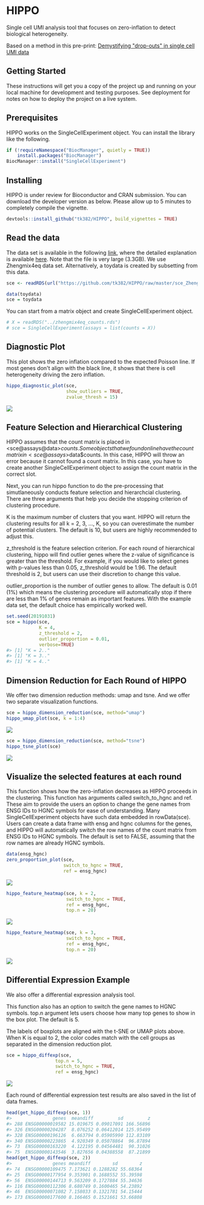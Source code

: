 
<!-- README.md is generated from README.Rmd. Please edit that file -->
HIPPO
=====

Single cell UMI analysis tool that focuses on zero-inflation to detect biological heterogeneity. 

Based on a method in this pre-print:
[Demystifying "drop-outs" in single cell UMI data](https://www.biorxiv.org/content/10.1101/2020.03.31.018911v1)

Getting Started
---------------

These instructions will get you a copy of the project up and running on your local machine for development and testing purposes. See deployment for notes on how to deploy the project on a live system.

Prerequisites
-------------

HIPPO works on the SingleCellExperiment object. You can install the library like the following.

``` r
if (!requireNamespace("BiocManager", quietly = TRUE))
    install.packages("BiocManager")
BiocManager::install("SingleCellExperiment")
```

Installing
----------

HIPPO is under review for Bioconductor and CRAN submission. You can download the developer version as below. Please allow up to 5 minutes to completely compile the vignette.

``` r
devtools::install_github("tk382/HIPPO", build_vignettes = TRUE)
```

Read the data
-------------

The data set is available in the following [link](http://imlspenticton.uzh.ch/robinson_lab/DuoClustering2018/DuoClustering2018.tar.gz), where the detailed explanation is available [here](https://github.com/markrobinsonuzh/scRNAseq_clustering_comparison). Note that the file is very large (3.3GB). We use Zhengmix4eq data set. Alternatively, a toydata is created by subsetting from this data.

``` r
sce <- readRDS(url("https://github.com/tk382/HIPPO/raw/master/sce_Zhengmix4eq.rds","rb"))
```

``` r
data(toydata)
sce = toydata
```

You can start from a matrix object and create SingleCellExperiment object.

``` r
# X = readRDS("../zhengmix4eq_counts.rds")
# sce = SingleCellExperiment(assays = list(counts = X))
```

Diagnostic Plot
---------------

This plot shows the zero inflation compared to the expected Poisson line. If most genes don't align with the black line, it shows that there is cell heterogeneity driving the zero inflation.

``` r
hippo_diagnostic_plot(sce, 
                      show_outliers = TRUE, 
                      zvalue_thresh = 15)
```

![](README_files/figure-markdown_github/diagnostic-1.png)

Feature Selection and Hierarchical Clustering
---------------------------------------------

HIPPO assumes that the count matrix is placed in <sce@assays@data>$counts. Some objects that we found online have the count matrix in <sce@assays>$data$counts. In this case, HIPPO will throw an error because it cannot found a count matrix. In this case, you have to create another SingleCellExperiment object to assign the count matrix in the correct slot.

Next, you can run hippo function to do the pre-processing that simutlaneously conducts feature selection and hierarchcial clustering. There are three arguments that help you decide the stopping criterion of clustering procedure.

K is the maximum number of clusters that you want. HIPPO will return the clustering results for all k = 2, 3, ..., K, so you can overestimate the number of potential clusters. The default is 10, but users are highly recommended to adjust this.

z\_threshold is the feature selection criterion. For each round of hierarchical clustering, hippo will find outlier genes where the z-value of significance is greater than the threshold. For example, if you would like to select genes with p-values less than 0.05, z\_threshold would be 1.96. The default threshold is 2, but users can use their discretion to change this value.

outlier\_proportion is the number of outlier genes to allow. The default is 0.01 (1%) which means the clustering procedure will automatically stop if there are less than 1% of genes remain as important features. With the example data set, the default choice has empirically worked well.

``` r
set.seed(20191031)
sce = hippo(sce, 
            K = 4, 
            z_threshold = 2, 
            outlier_proportion = 0.01,
            verbose=TRUE)
#> [1] "K = 2.."
#> [1] "K = 3.."
#> [1] "K = 4.."
```

Dimension Reduction for Each Round of HIPPO
-------------------------------------------

We offer two dimension reduction methods: umap and tsne. And we offer two separate visualization functions.

``` r
sce = hippo_dimension_reduction(sce, method="umap")
hippo_umap_plot(sce, k = 1:4)
```

![](README_files/figure-markdown_github/umap-1.png)

``` r
sce = hippo_dimension_reduction(sce, method="tsne")
hippo_tsne_plot(sce)
```

![](README_files/figure-markdown_github/tsne-1.png)

Visualize the selected features at each round
---------------------------------------------

This function shows how the zero-inflation decreases as HIPPO proceeds in the clustering. This function has arguments called switch\_to\_hgnc and ref. These aim to provide the users an option to change the gene names from ENSG IDs to HGNC symbols for ease of understanding. Many SingleCellExperiment objects have such data embedded in rowData(sce). Users can create a data frame with ensg and hgnc columns for the genes, and HIPPO will automatically switch the row names of the count matrix from ENSG IDs to HGNC symbols. The default is set to FALSE, assuming that the row names are already HGNC symbols.

``` r
data(ensg_hgnc)
zero_proportion_plot(sce, 
                     switch_to_hgnc = TRUE, 
                     ref = ensg_hgnc)
```

![](README_files/figure-markdown_github/featureselection-1.png)

``` r
hippo_feature_heatmap(sce, k = 2, 
                      switch_to_hgnc = TRUE, 
                      ref = ensg_hgnc, 
                      top.n = 20)
```

![](README_files/figure-markdown_github/featureselection-2.png)

``` r
hippo_feature_heatmap(sce, k = 3, 
                      switch_to_hgnc = TRUE, 
                      ref = ensg_hgnc, 
                      top.n = 20)
```

![](README_files/figure-markdown_github/featureselection-3.png)

Differential Expression Example
-------------------------------

We also offer a differential expression analysis tool.

This function also has an option to switch the gene names to HGNC symbols. top.n argument lets users choose how many top genes to show in the box plot. The default is 5.

The labels of boxplots are aligned with the t-SNE or UMAP plots above. When K is equal to 2, the color codes match with the cell groups as separated in the dimension reduction plot.

``` r
sce = hippo_diffexp(sce, 
                  top.n = 5, 
                  switch_to_hgnc = TRUE, 
                  ref = ensg_hgnc)
```

![](README_files/figure-markdown_github/diffexp-1.png)

Each round of differential expression test results are also saved in the list of data frames.

``` r
head(get_hippo_diffexp(sce, 1))
#>               genes  meandiff         sd         z
#> 288 ENSG00000019582 15.019675 0.09017091 166.56896
#> 326 ENSG00000204287  8.076252 0.06412014 125.95499
#> 328 ENSG00000196126  6.663794 0.05905990 112.83109
#> 340 ENSG00000223865  4.920349 0.05078864  96.87894
#> 73  ENSG00000163220  4.122195 0.04564481  90.31026
#> 75  ENSG00000143546  3.827656 0.04388558  87.21899
head(get_hippo_diffexp(sce, 2))
#>               genes meandiff        sd        z
#> 74  ENSG00000109475 7.173621 0.1288282 55.68364
#> 25  ENSG00000177954 9.353901 0.1688552 55.39598
#> 56  ENSG00000144713 9.563209 0.1727884 55.34636
#> 116 ENSG00000112306 8.680749 0.1600465 54.23892
#> 46  ENSG00000071082 7.158033 0.1321781 54.15444
#> 173 ENSG00000177600 8.166465 0.1521661 53.66808
```
